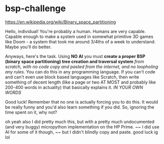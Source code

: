 # bsp-challenge
https://en.wikipedia.org/wiki/Binary_space_partitioning

Hello, individual! You're probably a human.
Humans are very capable. Capable enough to make a system used in somewhat primitive 3D games like Doom - a system that took me around 3/4ths of a week to understand. Maybe you'll do better.

Anyways, here's the task.
Using **NO AI** you must __create a proper BSP (binary space partitioning) tree creation and traversal system__ *from scratch, with no code copy and pasted from the internet, and no loopholing any rules*. You can do this in any programming language. If you can't code and can't even use block based languages like Scratch, then write something of decent length (like a page or two AT MOST and probably like 200-400 words in actuality) that basically explains it. *IN YOUR OWN WORDS*

Good luck! Remember that no one is actually forcing you to do this. It would be really funny and you'd also learn something if you did. So, ignoring the time spent on it, why not?


oh yeah also I did pretty much this, but with a pretty much undocumented (and very buggy) micropython implementation on the HP Prime. ~~ I did use AI for some of it though, ~~ but I didn't blindly copy and paste. good luck ig lol
